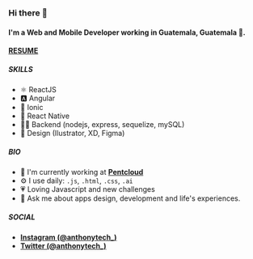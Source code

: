 ### Hi there 👋

#### I'm a Web and Mobile Developer working in Guatemala, Guatemala 🚀.
#### [**RESUME**](https://drive.google.com/file/d/1fpMZ7iHZkpb75T_5kod_i7mWlYGaT45c/view?usp=sharing)

##### SKILLS

- ⚛️ ReactJS
- 🅰 ️Angular
- 🔵 Ionic
- 🧿 React Native
- 👨‍💻 Backend (nodejs, express, sequelize, mySQL)
- 🎨 Design (Ilustrator, XD, Figma)

##### BIO

- 🏢 I'm currently working at [**Pentcloud**](https://pentcloud.com)
- ⚙️ I use daily: `.js`, `.html`, `.css`, `.ai`
- 💗 Loving Javascript and new challenges
- 💬 Ask me about apps design, development and life's experiences. 



##### SOCIAL
- [**Instagram (@anthonytech_)**](https://www.instagram.com/anthonytech_)
- [**Twitter (@anthonytech_)**](https://twitter.com/anthonytech_)
